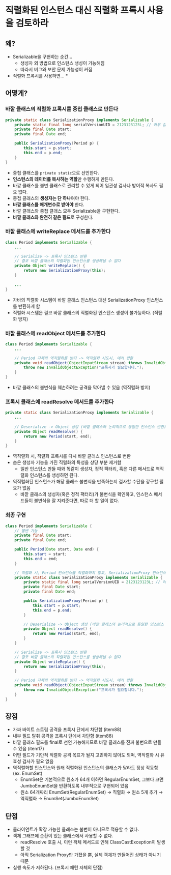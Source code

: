 # 직렬화된 인스턴스 대신 직렬화 프록시 사용을 검토하라

## 왜?
- Serializable을 구현하는 순간...
    * 생성자 외 방법으로 인스턴스 생성이 가능해짐
    * 따라서 버그와 보안 문제 가능성이 커짐
- 직렬화 프록시를 사용하면...
    * 

## 어떻게?
### 바깥 클래스의 직렬화 프록시를 중첩 클래스로 만든다
```java
private static class SerializationProxy implements Serializable {
    private static final long serialVersionUID = 2123123123L; // 아무 값이나 상관없음
    private final Date start;
    private final Date end;

    public SerializationProxy(Period p) {
        this.start = p.start;
        this.end = p.end;
    }
}
```
- 중첩 클래스를 `private static`으로 선언한다.
- **인스턴스의 데이터를 복사하는 역할**만 수행하게 만든다.
- 바깥 클래스를 불변 클래스로 관리할 수 있게 되어 일관성 검사나 방어적 복사도 필요 없다.
- 중첩 클래스의 **생성자는 단 하나**여야 한다.
- **바깥 클래스를 매개변수로 받아야** 한다.
- 바깥 클래스와 중첩 클래스 모두 Serializable을 구현한다.
- **바깥 클래스와 완전히 같은 필드**로 구성한다.

### 바깥 클래스에 writeReplace 메서드를 추가한다
```java
class Period implements Serializable {
    ...

    // Serialize -> 프록시 인스턴스 반환
    // 결코 바깥 클래스의 직렬화된 인스턴스를 생성해낼 수 없다
    private Object writeReplace() {
        return new SerializationProxy(this);
    }
    
    ...
}
```
- 자바의 직렬화 시스템이 바깥 클래스 인스턴스 대신 SerializationProxy 인스턴스를 반환하게 함
- 직렬화 시스템은 결코 바깥 클래스의 직렬화된 인스턴스 생성이 불가능하다. (직렬화 방지)

### 바깥 클래스에 readObject 메서드를 추가한다
```java
class Period implements Serializable {
    ...

    // Period 자체의 역직렬화를 방지 -> 역직렬화 시도시, 에러 반환
    private void readObject(ObjectInputStream stream) throws InvalidObjectException {
        throw new InvalidObjectException("프록시가 필요합니다.");
    }
}
```
- 바깥 클래스의 불변식을 훼손하려는 공격을 막아낼 수 있음 (역직렬화 방지)

### 프록시 클래스에 readResolve 메서드를 추가한다
```java
private static class SerializationProxy implements Serializable {
    ...
    
    // Deserialize -> Object 생성 (바깥 클래스와 논리적으로 동일한 인스턴스 반환)
    private Object readResolve() {
        return new Period(start, end);
    }
}
```
- 역직렬화 시, 직렬화 프록시를 다시 바깥 클래스 인스턴스로 변환
- 숨은 생성자 기능을 가진 직렬화의 특성을 상당 부분 제거함
    * 일반 인스턴스 만들 때와 똑같이 생성자, 정적 팩터리, 혹은 다른 메서드로 역직렬화 인스턴스를 생성하면 된다.
- 역직렬화된 인스턴스가 해당 클래스 불변식을 만족하는지 검사할 수단을 강구할 필요가 없음
    * 바깥 클래스의 생성자(혹은 정적 팩터리)가 불변식을 확인하고, 인스턴스 메서드들이 불변식을 잘 지켜준다면, 따로 더 할 일이 없다.

### 최종 구현
```java
class Period implements Serializable {
    // 불변 가능
    private final Date start;
    private final Date end;

    public Period(Date start, Date end) {
        this.start = start;
        this.end = end;
    }

    // 직렬화 시, Period 인스턴스를 직렬화하지 않고, SerializationProxy 인스턴스를 직렬화한다.
    private static class SerializationProxy implements Serializable {
        private static final long serialVersionUID = 2123123123L; // 아무 값이나 상관없음
        private final Date start;
        private final Date end;

        public SerializationProxy(Period p) {
            this.start = p.start;
            this.end = p.end;
        }

        // Deserialize -> Object 생성 (바깥 클래스와 논리적으로 동일한 인스턴스 반환)
        private Object readResolve() {
            return new Period(start, end);
        }
    }

    // Serialize -> 프록시 인스턴스 반환
    // 결코 바깥 클래스의 직렬화된 인스턴스를 생성해낼 수 없다
    private Object writeReplace() {
        return new SerializationProxy(this);
    }

    // Period 자체의 역직렬화를 방지 -> 역직렬화 시도시, 에러 반환
    private void readObject(ObjectInputStream stream) throws InvalidObjectException {
        throw new InvalidObjectException("프록시가 필요합니다.");
    }
}
```


## 장점
- 가짜 바이트 스트림 공격을 프록시 단에서 차단함 (item88)
- 내부 필드 탈취 공격을 프록시 단에서 차단함 (item88)
- 바깥 클래스 필드를 final로 선언 가능해지므로 바깥 클래스를 진짜 불변으로 만들 수 있음 (item17)
- 어떤 필드가 기만적 직렬화 공격 목표가 될지 고민하지 않아도 되며, 역직렬화 시 유효성 검사가 필요 없음
- 역직렬화할 인스턴스와 원래 직렬화된 인스턴스의 클래스가 달라도 정상 작동함 (ex. EnumSet)
    * EnumSet은 기본적으로 원소가 64개 이하면 RegularEnumSet, 그보다 크면 JumboEnumSet을 반환하도록 내부적으로 구현되어 있음
    * 원소 64개짜리 EnumSet(RegularEnumSet) → 직렬화 → 원소 5개 추가 → 역직렬화 → EnumSet(JumboEnumSet)


## 단점
- 클라이언트가 확장 가능한 클래스는 불변이 아니므로 적용할 수 없다.
- 객체 그래프에 순환이 있는 클래스에서 사용할 수 없다.
    * readResolve 호출 시, 이런 객체 메서드로 인해 ClassCastException이 발생할 것
    * 아직 Serialization Proxy만 가졌을 뿐, 실제 객체가 만들어진 상태가 아니기 때문
- 실행 속도가 저하된다. (프록시 패턴 자체의 단점)